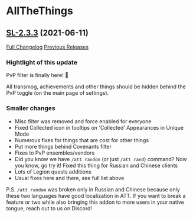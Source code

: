 # AllTheThings

## [SL-2.3.3](https://github.com/DFortun81/AllTheThings/tree/SL-2.3.3) (2021-06-11)
[Full Changelog](https://github.com/DFortun81/AllTheThings/compare/SL-2.3.2...SL-2.3.3) [Previous Releases](https://github.com/DFortun81/AllTheThings/releases)

### Hightlight of this update

PvP filter is finally here! 🙌

All transmog, achievements and other things should be hidden behind the PvP toggle (on the main page of settings).

### Smaller changes

- Misc filter was removed and force enabled for everyone
- Fixed Collected icon in tooltips on 'Collected' Appearances in Unique Mode
- Numerous fixes for things that are cost for other things
- Put more things behind Covenants filter
- Fixes to PvP ensembles/vendors
- Did you know we have `/att random` (or just `/att rand`) command? Now you know, go try it! Fixed this thing for Russian and Chinese clients
- Lots of Legion quests additions
- Usual fixes here and there, see full list above

P.S. `/att random` was broken only in Russian and Chinese because only these two languages have good localization in ATT. If you want to break a feature or two while also bringing this addon to more users in your native tongue, reach out to us on Discord!
